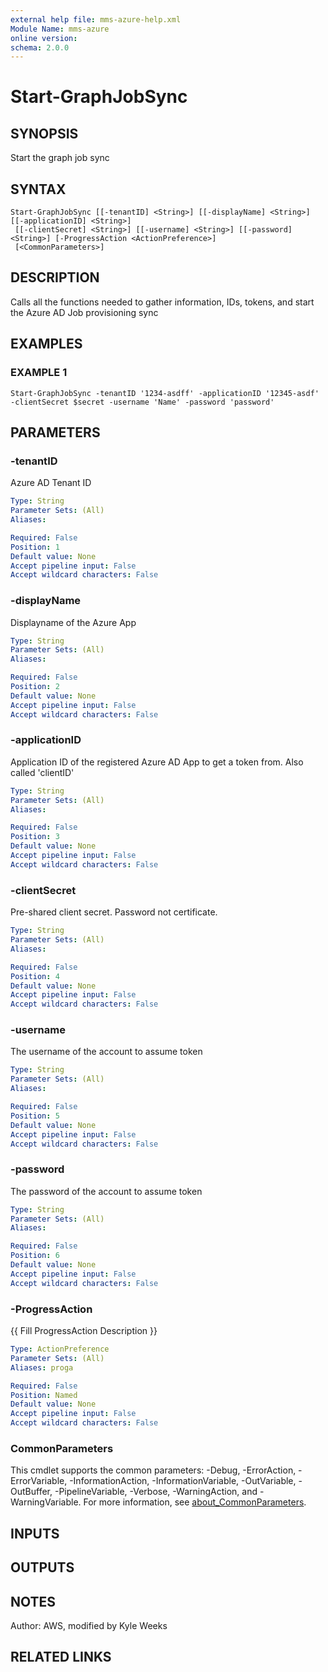 ```yaml
---
external help file: mms-azure-help.xml
Module Name: mms-azure
online version:
schema: 2.0.0
---
```


# Start-GraphJobSync

## SYNOPSIS
Start the graph job sync

## SYNTAX

```
Start-GraphJobSync [[-tenantID] <String>] [[-displayName] <String>] [[-applicationID] <String>]
 [[-clientSecret] <String>] [[-username] <String>] [[-password] <String>] [-ProgressAction <ActionPreference>]
 [<CommonParameters>]
```

## DESCRIPTION
Calls all the functions needed to gather information, IDs, tokens, and start the Azure AD Job provisioning sync

## EXAMPLES

### EXAMPLE 1
```
Start-GraphJobSync -tenantID '1234-asdff' -applicationID '12345-asdf' -clientSecret $secret -username 'Name' -password 'password'
```

## PARAMETERS

### -tenantID
Azure AD Tenant ID

```yaml
Type: String
Parameter Sets: (All)
Aliases:

Required: False
Position: 1
Default value: None
Accept pipeline input: False
Accept wildcard characters: False
```

### -displayName
Displayname of the Azure App

```yaml
Type: String
Parameter Sets: (All)
Aliases:

Required: False
Position: 2
Default value: None
Accept pipeline input: False
Accept wildcard characters: False
```

### -applicationID
Application ID of the registered Azure AD App to get a token from.
Also called 'clientID'

```yaml
Type: String
Parameter Sets: (All)
Aliases:

Required: False
Position: 3
Default value: None
Accept pipeline input: False
Accept wildcard characters: False
```

### -clientSecret
Pre-shared client secret.
Password not certificate.

```yaml
Type: String
Parameter Sets: (All)
Aliases:

Required: False
Position: 4
Default value: None
Accept pipeline input: False
Accept wildcard characters: False
```

### -username
The username of the account to assume token

```yaml
Type: String
Parameter Sets: (All)
Aliases:

Required: False
Position: 5
Default value: None
Accept pipeline input: False
Accept wildcard characters: False
```

### -password
The password of the account to assume token

```yaml
Type: String
Parameter Sets: (All)
Aliases:

Required: False
Position: 6
Default value: None
Accept pipeline input: False
Accept wildcard characters: False
```

### -ProgressAction
{{ Fill ProgressAction Description }}

```yaml
Type: ActionPreference
Parameter Sets: (All)
Aliases: proga

Required: False
Position: Named
Default value: None
Accept pipeline input: False
Accept wildcard characters: False
```

### CommonParameters
This cmdlet supports the common parameters: -Debug, -ErrorAction, -ErrorVariable, -InformationAction, -InformationVariable, -OutVariable, -OutBuffer, -PipelineVariable, -Verbose, -WarningAction, and -WarningVariable. For more information, see [about_CommonParameters](http://go.microsoft.com/fwlink/?LinkID=113216).

## INPUTS

## OUTPUTS

## NOTES
Author: AWS, modified by Kyle Weeks

## RELATED LINKS
